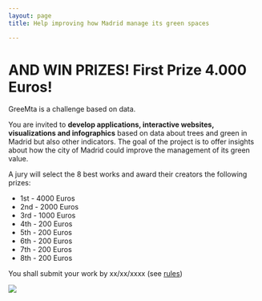 ```yaml
---
layout: page 
title: Help improving how Madrid manage its green spaces

---
```


# AND WIN PRIZES! First Prize 4.000 Euros!

GreeMta is a challenge based on data. 

You are invited to **develop applications, interactive websites, visualizations and infographics** based on data about trees and green in Madrid but also other indicators. The goal of the project is to offer insights about how the city of Madrid could improve the management of its green value.

A jury will select the 8 best works and award their creators the following prizes:
* 1st - 4000 Euros
* 2nd - 2000 Euros
* 3rd - 1000 Euros
* 4th - 200 Euros
* 5th - 200 Euros
* 6th - 200 Euros
* 7th - 200 Euros
* 8th - 200 Euros

You shall submit your work by xx/xx/xxxx (see [rules](pages/rules.html))

![](../assets/img/green_value.png)
